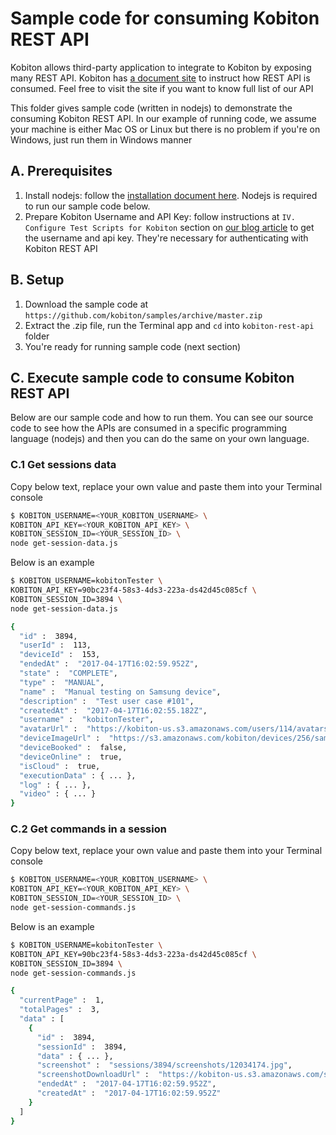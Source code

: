 # Sample code for consuming Kobiton REST API

Kobiton allows third-party application to integrate to Kobiton by exposing many REST API.  Kobiton has [a document site](https://api.kobiton.com/docs) to instruct how REST API is consumed. Feel free to visit the site if you want to know full list of our API

This folder gives sample code (written in nodejs) to demonstrate the consuming Kobiton REST API. In our example of running code, we assume your machine is either Mac OS or Linux but there is no problem if you're on Windows, just run them in Windows manner

## A. Prerequisites

1. Install nodejs: follow the [installation document here](https://nodejs.org/en/download/). Nodejs is required to run our sample code below.
1. Prepare Kobiton Username and API Key: follow instructions at `IV. Configure Test Scripts for Kobiton` section on [our blog article](https://kobiton.com/blog/tutorial/parallel-testing-selenium-webdriver/) to get the username and api key. They're necessary for authenticating with Kobiton REST API

## B. Setup

1. Download the sample code at `https://github.com/kobiton/samples/archive/master.zip`
1. Extract the .zip file, run the Terminal app and `cd` into `kobiton-rest-api` folder
1. You're ready for running sample code (next section)

## C. Execute sample code to consume Kobiton REST API

Below are our sample code and how to run them. You can see our source code to see how the APIs are consumed in a specific programming language (nodejs) and then you can do the same on your own language.

### C.1 Get sessions data

Copy below text, replace your own value and paste them into your Terminal console

```bash
$ KOBITON_USERNAME=<YOUR_KOBITON_USERNAME> \
KOBITON_API_KEY=<YOUR_KOBITON_API_KEY> \
KOBITON_SESSION_ID=<YOUR_SESSION_ID> \
node get-session-data.js
```

Below is an example

```bash
$ KOBITON_USERNAME=kobitonTester \
KOBITON_API_KEY=90bc23f4-58s3-4ds3-223a-ds42d45c085cf \
KOBITON_SESSION_ID=3894 \
node get-session-data.js

{
  "id" :  3894,
  "userId" :  113,
  "deviceId" :  153,
  "endedAt" :  "2017-04-17T16:02:59.952Z",
  "state" :  "COMPLETE",
  "type" :  "MANUAL",
  "name" :  "Manual testing on Samsung device",
  "description" :  "Test user case #101",
  "createdAt" :  "2017-04-17T16:02:55.182Z",
  "username" :  "kobitonTester",
  "avatarUrl" :  "https://kobiton-us.s3.amazonaws.com/users/114/avatars/149434523123.jpg",
  "deviceImageUrl" :  "https://s3.amazonaws.com/kobiton/devices/256/samsung-galaxy-s6.png",
  "deviceBooked" :  false,
  "deviceOnline" :  true,
  "isCloud" :  true,
  "executionData" : { ... },
  "log" : { ... },
  "video" : { ... }
}
```

### C.2 Get commands in a session

Copy below text, replace your own value and paste them into your Terminal console

```bash
$ KOBITON_USERNAME=<YOUR_KOBITON_USERNAME> \
KOBITON_API_KEY=<YOUR_KOBITON_API_KEY> \
KOBITON_SESSION_ID=<YOUR_SESSION_ID> \
node get-session-commands.js
```

Below is an example

```bash
$ KOBITON_USERNAME=kobitonTester \
KOBITON_API_KEY=90bc23f4-58s3-4ds3-223a-ds42d45c085cf \
KOBITON_SESSION_ID=3894 \
node get-session-commands.js

{
  "currentPage" :  1,
  "totalPages" :  3,
  "data" : [
    {
      "id" :  3894,
      "sessionId" :  3894,
      "data" : { ... },
      "screenshot" :  "sessions/3894/screenshots/12034174.jpg",
      "screenshotDownloadUrl" :  "https://kobiton-us.s3.amazonaws.com/sessions/3894/screenshots/12034174.jpg?AWSAccessKeyId=AKIAINNNJIBOGNOGWBJQ&amp;Expires=1500285830&amp;Signature=4BMnjDB%2BPbw6sypKPl5DBOAeaUU%3D&amp;response-cache-control=max-age%3D86400",
      "endedAt" :  "2017-04-17T16:02:59.952Z",
      "createdAt" :  "2017-04-17T16:02:59.952Z"
    }
  ]
}
```
